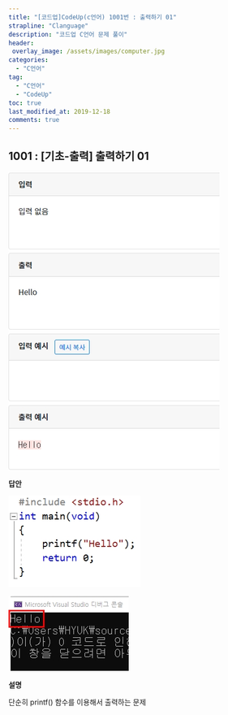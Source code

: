 ```yaml
---
title: "[코드업]CodeUp(c언어) 1001번 : 출력하기 01"
strapline: "Clanguage"
description: "코드업 C언어 문제 풀이"
header:
 overlay_image: /assets/images/computer.jpg
categories:
  - "C언어"
tag:
  - "C언어"
  - "CodeUp"
toc: true
last_modified_at: 2019-12-18
comments: true
---
```


## 1001 : [기초-출력] 출력하기 01

![c1001](/assets/images/c1001.jpg)

**답안**<br>

![c1001](/assets/images/c1001-1.jpg)

![c1001](/assets/images/c1001-2.jpg)

**설명**

단순히 printf() 함수를 이용해서 출력하는 문제



